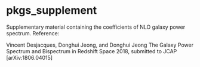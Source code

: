 # pkgs_supplement
Supplementary material containing the coefficients of NLO galaxy power spectrum.
Reference:

Vincent Desjacques, Donghui Jeong, and Donghui Jeong 
The Galaxy Power Spectrum and Bispectrum in Redshift Space 
2018, submitted to JCAP [arXiv:1806.04015]
